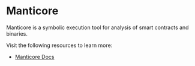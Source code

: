 # Manticore

Manticore is a symbolic execution tool for analysis of smart contracts and binaries.

Visit the following resources to learn more:

- [Manticore Docs](https://manticore.readthedocs.io/)
